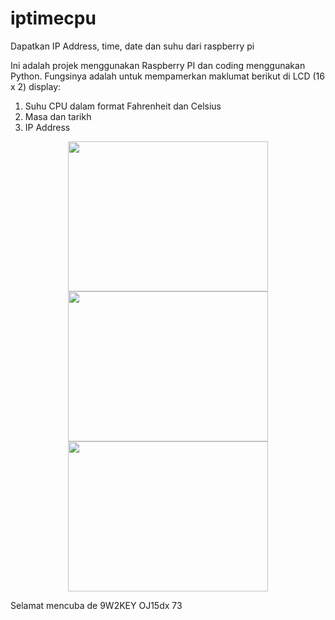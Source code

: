# iptimecpu
Dapatkan IP Address, time, date dan suhu dari raspberry pi

Ini adalah projek menggunakan Raspberry PI dan coding menggunakan Python. Fungsinya adalah untuk mempamerkan maklumat berikut di LCD (16 x 2) display:

1. Suhu CPU dalam format Fahrenheit dan Celsius
2. Masa dan tarikh
3. IP Address 

<div class="separator" style="clear: both; text-align: center;"><a href="https://4.bp.blogspot.com/-hbdFFHkHQRY/XwWgdPMljMI/AAAAAAAAFTo/p6YHHdWP3eg33xorGwnscIXngJQIPTZFwCLcBGAsYHQ/s1600/IMG_20200708_182536.jpg" imageanchor="1" style="margin-left: 1em; margin-right: 1em;"><img border="0" src="https://4.bp.blogspot.com/-hbdFFHkHQRY/XwWgdPMljMI/AAAAAAAAFTo/p6YHHdWP3eg33xorGwnscIXngJQIPTZFwCLcBGAsYHQ/s320/IMG_20200708_182536.jpg" width="320" height="240" data-original-width="1600" data-original-height="1200" /></a></div>

<div class="separator" style="clear: both; text-align: center;"><a href="https://3.bp.blogspot.com/-MCnSv8T3Llg/XwWgdD5BwHI/AAAAAAAAFTg/8u0j4yX0q4MrgwLpkSSvGGEdFaGNh1J8ACLcBGAsYHQ/s1600/IMG_20200708_182545.jpg" imageanchor="1" style="margin-left: 1em; margin-right: 1em;"><img border="0" src="https://3.bp.blogspot.com/-MCnSv8T3Llg/XwWgdD5BwHI/AAAAAAAAFTg/8u0j4yX0q4MrgwLpkSSvGGEdFaGNh1J8ACLcBGAsYHQ/s320/IMG_20200708_182545.jpg" width="320" height="240" data-original-width="1600" data-original-height="1200" /></a></div>

<div class="separator" style="clear: both; text-align: center;"><a href="https://2.bp.blogspot.com/-jspVN26vtpo/XwWgdHcd9-I/AAAAAAAAFTk/SjVQjTyqW9YsaDyFd2UA1ckOx80OizylACLcBGAsYHQ/s1600/IMG_20200708_182557.jpg" imageanchor="1" style="margin-left: 1em; margin-right: 1em;"><img border="0" src="https://2.bp.blogspot.com/-jspVN26vtpo/XwWgdHcd9-I/AAAAAAAAFTk/SjVQjTyqW9YsaDyFd2UA1ckOx80OizylACLcBGAsYHQ/s320/IMG_20200708_182557.jpg" width="320" height="240" data-original-width="1600" data-original-height="1200" /></a></div>

Selamat mencuba
de 9W2KEY OJ15dx
73
